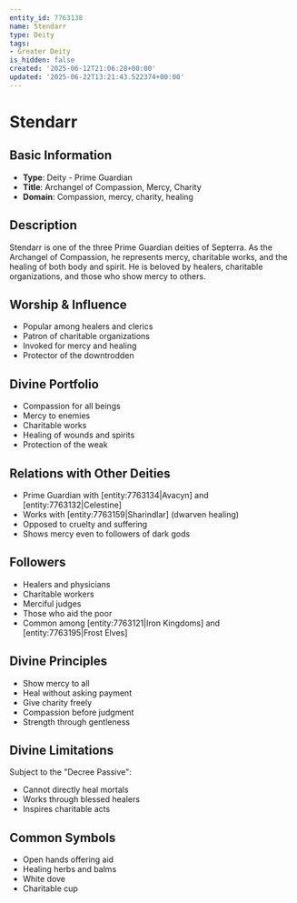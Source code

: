 ```yaml
---
entity_id: 7763138
name: Stendarr
type: Deity
tags:
- Greater Deity
is_hidden: false
created: '2025-06-12T21:06:28+00:00'
updated: '2025-06-22T13:21:43.522374+00:00'
---
```


# Stendarr

## Basic Information

- **Type**: Deity - Prime Guardian
- **Title**: Archangel of Compassion, Mercy, Charity
- **Domain**: Compassion, mercy, charity, healing

## Description

Stendarr is one of the three Prime Guardian deities of Septerra. As the Archangel of Compassion, he represents mercy, charitable works, and the healing of both body and spirit. He is beloved by healers, charitable organizations, and those who show mercy to others.

## Worship & Influence

- Popular among healers and clerics
- Patron of charitable organizations
- Invoked for mercy and healing
- Protector of the downtrodden

## Divine Portfolio

- Compassion for all beings
- Mercy to enemies
- Charitable works
- Healing of wounds and spirits
- Protection of the weak

## Relations with Other Deities

- Prime Guardian with [entity:7763134|Avacyn] and [entity:7763132|Celestine]
- Works with [entity:7763159|Sharindlar] (dwarven healing)
- Opposed to cruelty and suffering
- Shows mercy even to followers of dark gods

## Followers

- Healers and physicians
- Charitable workers
- Merciful judges
- Those who aid the poor
- Common among [entity:7763121|Iron Kingdoms] and [entity:7763195|Frost Elves]

## Divine Principles

- Show mercy to all
- Heal without asking payment
- Give charity freely
- Compassion before judgment
- Strength through gentleness

## Divine Limitations

Subject to the "Decree Passive":

- Cannot directly heal mortals
- Works through blessed healers
- Inspires charitable acts

## Common Symbols

- Open hands offering aid
- Healing herbs and balms
- White dove
- Charitable cup